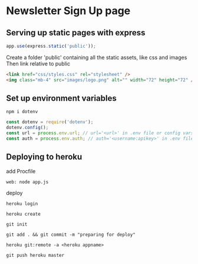 # Newsletter Sign Up page

## Serving up static pages with express

```js
app.use(express.static('public'));
```

Create a folder 'public' containing all the static assets, like css and images
Then link relative to public

```html
<link href="css/styles.css" rel="stylesheet" />
<img class="mb-4" src="images/logo.png" alt="" width="72" height="72" />
```

## Set up environment variables

`npm i dotenv`

```js
const dotenv = require('dotenv');
dotenv.config();
const url = process.env.url; // url='<url>' in .env file or config vars in heroku
const auth = process.env.auth; // auth='<username:apikey>' in .env file or config vars in heroku
```

## Deploying to heroku

add Procfile

```procfile
web: node app.js
```

deploy

```commandline
heroku login

heroku create

git init

git add . && git commit -m "preparing for deploy"

heroku git:remote -a <heroku appname>

git push heroku master
```
